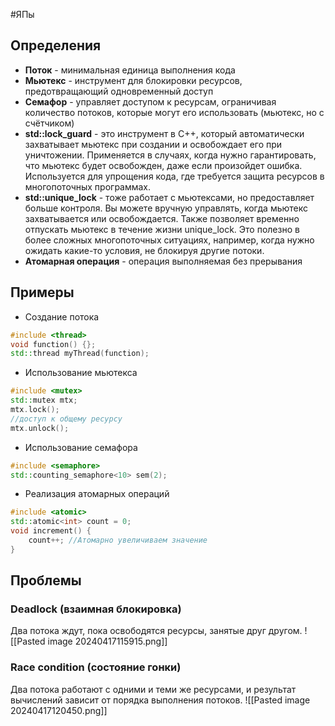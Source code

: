 #ЯПы 
## Определения
- **Поток** - минимальная единица выполнения кода
- **Мьютекс** - инструмент для блокировки ресурсов, предотвращающий одновременный доступ
- **Семафор** - управляет доступом к ресурсам, ограничивая количество потоков, которые могут его использовать (мьютекс, но с счётчиком)
- **std::lock_guard** - это инструмент в C++, который автоматически захватывает мьютекс при создании и освобождает его при уничтожении. Применяется в случаях, когда нужно гарантировать, что мьютекс будет освобожден, даже если произойдет ошибка. Используется для упрощения кода, где требуется защита ресурсов в многопоточных программах.
- **std::unique_lock** - тоже работает с мьютексами, но предоставляет больше контроля. Вы можете вручную управлять, когда мьютекс захватывается или освобождается. Также позволяет временно отпускать мьютекс в течение жизни unique_lock. Это полезно в более сложных многопоточных ситуациях, например, когда нужно ожидать какие-то условия, не блокируя другие потоки.
- **Атомарная операция** - операция выполняемая без прерывания
## Примеры

- Создание потока
```cpp
#include <thread>
void function() {};
std::thread myThread(function);
```

- Использование мьютекса
```cpp
#include <mutex>
std::mutex mtx;
mtx.lock();
//доступ к общему ресурсу
mtx.unlock();
```

- Использование семафора
```cpp
#include <semaphore>
std::counting_semaphore<10> sem(2);
```

- Реализация атомарных операций
```cpp
#include <atomic>
std::atomic<int> count = 0;
void increment() {
	count++; //Атомарно увеличиваем значение
}
```

## Проблемы
### Deadlock (взаимная блокировка)
Два потока ждут, пока освободятся ресурсы, занятые друг другом. 
![[Pasted image 20240417115915.png]]
### Race condition (состояние гонки)
Два потока работают с одними и теми же ресурсами, и результат вычислений зависит от порядка выполнения потоков.
![[Pasted image 20240417120450.png]]